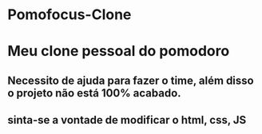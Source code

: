 # Pomofocus-Clone
<h1>Meu clone pessoal do pomodoro</h1>
<h2>Necessito de ajuda para fazer o time, além disso o projeto não está 100% acabado.</h2>
<h2>sinta-se a vontade de modificar o html, css, JS </h2>
